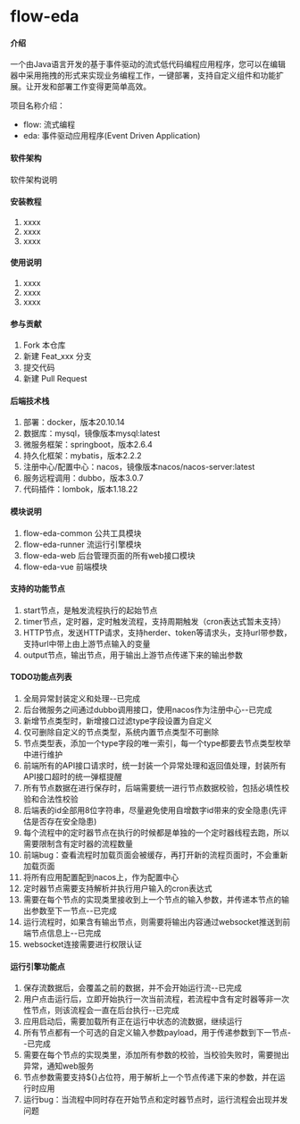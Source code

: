 # flow-eda

#### 介绍
一个由Java语言开发的基于事件驱动的流式低代码编程应用程序，您可以在编辑器中采用拖拽的形式来实现业务编程工作，一键部署，支持自定义组件和功能扩展。让开发和部署工作变得更简单高效。

项目名称介绍：
- flow: 流式编程
- eda: 事件驱动应用程序(Event Driven Application)

#### 软件架构
软件架构说明


#### 安装教程

1.  xxxx
2.  xxxx
3.  xxxx

#### 使用说明

1.  xxxx
2.  xxxx
3.  xxxx

#### 参与贡献

1.  Fork 本仓库
2.  新建 Feat_xxx 分支
3.  提交代码
4.  新建 Pull Request

#### 后端技术栈

1.  部署：docker，版本20.10.14
2.  数据库：mysql，镜像版本mysql:latest
3.  微服务框架：springboot，版本2.6.4
4.  持久化框架：mybatis，版本2.2.2
5.  注册中心/配置中心：nacos，镜像版本nacos/nacos-server:latest
6.  服务远程调用：dubbo，版本3.0.7
7.  代码插件：lombok，版本1.18.22

#### 模块说明

1.  flow-eda-common 公共工具模块
2.  flow-eda-runner 流运行引擎模块
3.  flow-eda-web 后台管理页面的所有web接口模块
4.  flow-eda-vue 前端模块

#### 支持的功能节点

1.  start节点，是触发流程执行的起始节点
2.  timer节点，定时器，定时触发流程，支持周期触发（cron表达式暂未支持）
3.  HTTP节点，发送HTTP请求，支持herder、token等请求头，支持url带参数，支持url中带上由上游节点输入的变量
4.  output节点，输出节点，用于输出上游节点传递下来的输出参数

#### TODO功能点列表

1.  全局异常封装定义和处理--已完成
2.  后台微服务之间通过dubbo调用接口，使用nacos作为注册中心--已完成
3.  新增节点类型时，新增接口过滤type字段设置为自定义
4.  仅可删除自定义的节点类型，系统内置节点类型不可删除
5.  节点类型表，添加一个type字段的唯一索引，每一个type都要去节点类型枚举中进行维护
6.  前端所有的API接口请求时，统一封装一个异常处理和返回值处理，封装所有API接口超时的统一弹框提醒
7.  所有节点数据在进行保存时，后端需要统一进行节点数据校验，包括必填性校验和合法性校验
8.  后端表的id全部用8位字符串，尽量避免使用自增数字id带来的安全隐患(先评估是否存在安全隐患)
9.  每个流程中的定时器节点在执行的时候都是单独的一个定时器线程去跑，所以需要限制含有定时器的流程数量
10.  前端bug：查看流程时加载页面会被缓存，再打开新的流程页面时，不会重新加载页面
11.  将所有应用配置配到nacos上，作为配置中心
12.  定时器节点需要支持解析并执行用户输入的cron表达式
13.  需要在每个节点的实现类里接收到上一个节点的输入参数，并传递本节点的输出参数至下一节点--已完成
14.  运行流程时，如果含有输出节点，则需要将输出内容通过websocket推送到前端节点信息上--已完成
15.  websocket连接需要进行权限认证

#### 运行引擎功能点

1.  保存流数据后，会覆盖之前的数据，并不会开始运行流--已完成
2.  用户点击运行后，立即开始执行一次当前流程，若流程中含有定时器等非一次性节点，则该流程会一直在后台执行--已完成
3.  应用启动后，需要加载所有正在运行中状态的流数据，继续运行
4.  所有节点都有一个可选的自定义输入参数payload，用于传递参数到下一节点--已完成
5.  需要在每个节点的实现类里，添加所有参数的校验，当校验失败时，需要抛出异常，通知web服务
6.  节点参数需要支持${}占位符，用于解析上一个节点传递下来的参数，并在运行时应用
7.  运行bug：当流程中同时存在开始节点和定时器节点时，运行流程会出现并发问题



